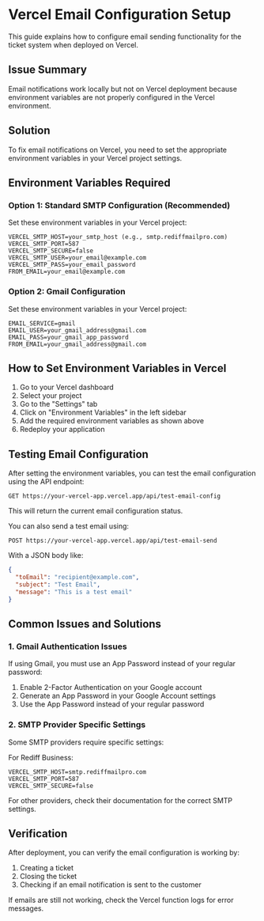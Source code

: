 # Vercel Email Configuration Setup

This guide explains how to configure email sending functionality for the ticket system when deployed on Vercel.

## Issue Summary

Email notifications work locally but not on Vercel deployment because environment variables are not properly configured in the Vercel environment.

## Solution

To fix email notifications on Vercel, you need to set the appropriate environment variables in your Vercel project settings.

## Environment Variables Required

### Option 1: Standard SMTP Configuration (Recommended)
Set these environment variables in your Vercel project:

```
VERCEL_SMTP_HOST=your_smtp_host (e.g., smtp.rediffmailpro.com)
VERCEL_SMTP_PORT=587
VERCEL_SMTP_SECURE=false
VERCEL_SMTP_USER=your_email@example.com
VERCEL_SMTP_PASS=your_email_password
FROM_EMAIL=your_email@example.com
```

### Option 2: Gmail Configuration
Set these environment variables in your Vercel project:

```
EMAIL_SERVICE=gmail
EMAIL_USER=your_gmail_address@gmail.com
EMAIL_PASS=your_gmail_app_password
FROM_EMAIL=your_gmail_address@gmail.com
```

## How to Set Environment Variables in Vercel

1. Go to your Vercel dashboard
2. Select your project
3. Go to the "Settings" tab
4. Click on "Environment Variables" in the left sidebar
5. Add the required environment variables as shown above
6. Redeploy your application

## Testing Email Configuration

After setting the environment variables, you can test the email configuration using the API endpoint:

```
GET https://your-vercel-app.vercel.app/api/test-email-config
```

This will return the current email configuration status.

You can also send a test email using:

```
POST https://your-vercel-app.vercel.app/api/test-email-send
```

With a JSON body like:
```json
{
  "toEmail": "recipient@example.com",
  "subject": "Test Email",
  "message": "This is a test email"
}
```

## Common Issues and Solutions

### 1. Gmail Authentication Issues
If using Gmail, you must use an App Password instead of your regular password:
1. Enable 2-Factor Authentication on your Google account
2. Generate an App Password in your Google Account settings
3. Use the App Password instead of your regular password

### 2. SMTP Provider Specific Settings
Some SMTP providers require specific settings:

For Rediff Business:
```
VERCEL_SMTP_HOST=smtp.rediffmailpro.com
VERCEL_SMTP_PORT=587
VERCEL_SMTP_SECURE=false
```

For other providers, check their documentation for the correct SMTP settings.

## Verification

After deployment, you can verify the email configuration is working by:
1. Creating a ticket
2. Closing the ticket
3. Checking if an email notification is sent to the customer

If emails are still not working, check the Vercel function logs for error messages.